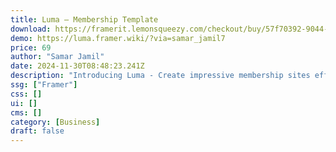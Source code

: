 ```yaml
---
title: Luma — Membership Template
download: https://framerit.lemonsqueezy.com/checkout/buy/57f70392-9044-4159-ba8c-f7f062d7ca2b
demo: https://luma.framer.wiki/?via=samar_jamil7
price: 69
author: "Samar Jamil"
date: 2024-11-30T08:48:23.241Z
description: "Introducing Luma - Create impressive membership sites effortlessly with Framer using Luma. Benefit from seamless integration with FramerAuth and LemonSqueezy for quick setup and easy selling."
ssg: ["Framer"]
css: []
ui: []
cms: []
category: [Business]
draft: false
---
```

